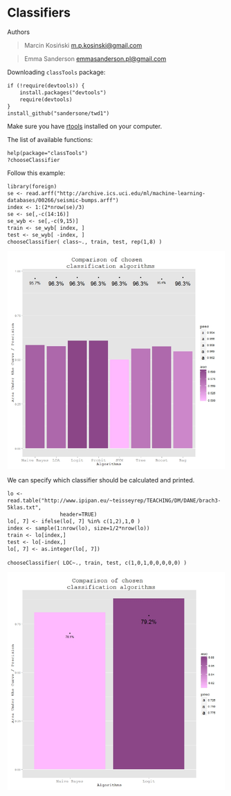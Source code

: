 Classifiers
===========
Authors
> Marcin Kosiński m.p.kosinski@gmail.com

> Emma Sanderson emmasanderson.pl@gmail.com


Downloading `classTools` package:
```{Ruby}
if (!require(devtools)) {
    install.packages("devtools")
    require(devtools)
}
install_github("sandersone/twd1")
```


Make sure you have [rtools](http://cran.r-project.org/bin/windows/Rtools/) installed on your computer.

The list of available functions:
```{Ruby}
help(package="classTools")
?chooseClassifier
```

Follow this example:
```{Ruby}
library(foreign)
se <- read.arff("http://archive.ics.uci.edu/ml/machine-learning-databases/00266/seismic-bumps.arff")
index <- 1:(2*nrow(se)/3)
se <- se[,-c(14:16)]
se_wyb <- se[,-c(9,15)]
train <- se_wyb[ index, ]
test <- se_wyb[ -index, ]
chooseClassifier( class~., train, test, rep(1,8) )
```

![Example 1](https://raw.githubusercontent.com/sandersone/twd1/master/Rplot.jpeg)


We can specify which classifier should be calculated and printed.

```{Ruby}
lo <- read.table("http://www.ipipan.eu/~teisseyrep/TEACHING/DM/DANE/brach3-5klas.txt",
                 header=TRUE)
lo[, 7] <- ifelse(lo[, 7] %in% c(1,2),1,0 )
index <- sample(1:nrow(lo), size=1/2*nrow(lo))
train <- lo[index,]
test <- lo[-index,]
lo[, 7] <- as.integer(lo[, 7])

chooseClassifier( LOC~., train, test, c(1,0,1,0,0,0,0,0) )

```

![Example 2](https://raw.githubusercontent.com/sandersone/twd1/master/Rplot01.jpeg)